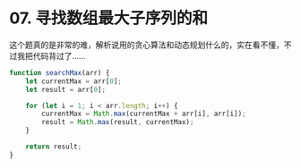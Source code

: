 # 07. 寻找数组最大子序列的和

这个题真的是非常的难，解析说用的贪心算法和动态规划什么的，实在看不懂，不过我把代码背过了……

```javascript
function searchMax(arr) {
    let currentMax = arr[0];
    let result = arr[0];

    for (let i = 1; i < arr.length; i++) {
        currentMax = Math.max(currentMax + arr[i], arr[i]);
        result = Math.max(result, currentMax);
    }

    return result;
}
```
